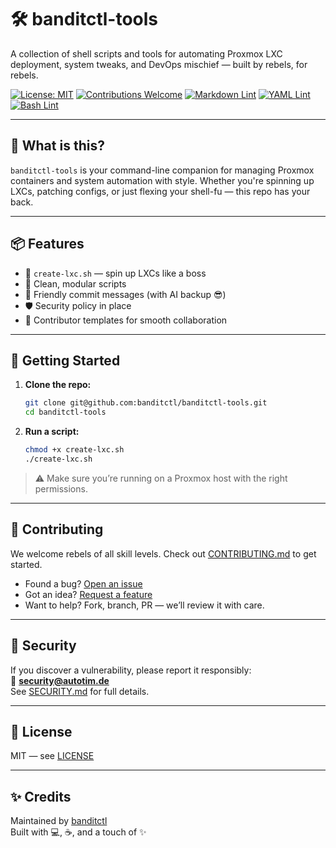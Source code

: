# 🛠️ banditctl-tools

A collection of shell scripts and tools for automating Proxmox LXC deployment, system tweaks, and DevOps mischief — built by rebels, for rebels.

[![License: MIT](https://img.shields.io/badge/License-MIT-yellow.svg)](https://opensource.org/licenses/MIT)
[![Contributions Welcome](https://img.shields.io/badge/contributions-welcome-brightgreen.svg)](./CONTRIBUTING.md)
[![Markdown Lint](https://github.com/banditctl/banditctl-tools/actions/workflows/markdown-lint.yml/badge.svg?branch=main&nocache=1)](https://github.com/banditctl/banditctl-tools/actions/workflows/markdown-lint.yml)
[![YAML Lint](https://github.com/banditctl/banditctl-tools/actions/workflows/yaml-lint.yml/badge.svg)](https://github.com/banditctl/banditctl-tools/actions/workflows/yaml-lint.yml)
[![Bash Lint](https://github.com/banditctl/banditctl-tools/actions/workflows/bash-lint.yml/badge.svg)](https://github.com/banditctl/banditctl-tools/actions/workflows/bash-lint.yml)


---

## 🚀 What is this?

`banditctl-tools` is your command-line companion for managing Proxmox containers and system automation with style. Whether you're spinning up LXCs, patching configs, or just flexing your shell-fu — this repo has your back.

---

## 📦 Features

- 🔧 `create-lxc.sh` — spin up LXCs like a boss  
- 🧼 Clean, modular scripts  
- 💬 Friendly commit messages (with AI backup 😎)  
- 🛡️ Security policy in place  
- 🧠 Contributor templates for smooth collaboration  

---

## 🧰 Getting Started

1. **Clone the repo:**

    ```bash
    git clone git@github.com:banditctl/banditctl-tools.git
    cd banditctl-tools
    ```

2. **Run a script:**

    ```bash
    chmod +x create-lxc.sh
    ./create-lxc.sh
    ```

> ⚠️ Make sure you’re running on a Proxmox host with the right permissions.

---

## 🤝 Contributing

We welcome rebels of all skill levels. Check out [CONTRIBUTING.md](./CONTRIBUTING.md) to get started.

- Found a bug? [Open an issue](https://github.com/banditctl/banditctl-tools/issues/new?template=bug_report.md)
- Got an idea? [Request a feature](https://github.com/banditctl/banditctl-tools/issues/new?template=feature_request.md)
- Want to help? Fork, branch, PR — we’ll review it with care.

---

## 🔐 Security

If you discover a vulnerability, please report it responsibly:  
📧 **[security@autotim.de](mailto:security@autotim.de)**  
See [SECURITY.md](./SECURITY.md) for full details.

---

## 📄 License

MIT — see [LICENSE](./LICENSE)

---

## ✨ Credits

Maintained by [banditctl](https://github.com/banditctl)  
Built with 💻, ☕, and a touch of ✨
